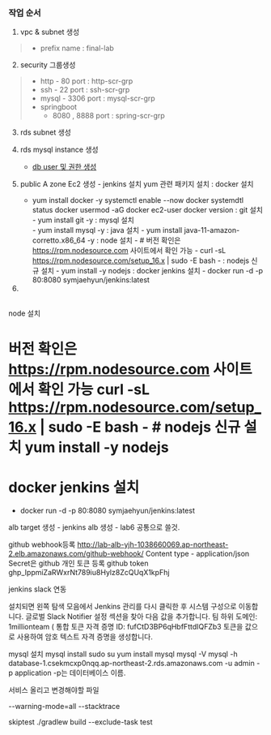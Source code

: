 ### 작업 순서

 1. vpc & subnet 생성
>   - prefix name : final-lab
 2. security 그룹생성
>   - http - 80 port : http-scr-grp
>   - ssh - 22 port : ssh-scr-grp
>   - mysql  - 3306 port : mysql-scr-grp
>   - springboot 
>      - 8080 , 8888 port : spring-scr-grp
 3. rds subnet 생성
 4. rds mysql instance 생성
      - [db user 및 권한 생성](https://github.com/azjaehyun/fc-study/blob/main/chapter-6/final-lab/mysql/setup.sql)

 2. public A zone Ec2 생성 - jenkins 설치
    yum 관련 패키지 설치
     : docker 설치 
       - yum install docker -y
         systemctl enable --now docker
         systemdtl status docker
         usermod -aG docker ec2-user
         docker version
     : git 설치 
        - yum install git -y
     : mysql 설치  
        - yum install mysql -y
     : java 설치 
        - yum install java-11-amazon-corretto.x86_64 -y
     : node 설치 - # 버전 확인은 https://rpm.nodesource.com 사이트에서 확인 가능
        - curl -sL https://rpm.nodesource.com/setup_16.x | sudo -E bash - 
     : nodejs 신규 설치 
        - yum install -y nodejs 
     : docker jenkins 설치
        - docker run -d -p 80:8080 symjaehyun/jenkins:latest
  3.   


##


node 설치
# 버전 확인은 https://rpm.nodesource.com 사이트에서 확인 가능 curl -sL https://rpm.nodesource.com/setup_16.x | sudo -E bash - # nodejs 신규 설치 yum install -y nodejs 



# docker jenkins 설치
- docker run -d -p 80:8080 symjaehyun/jenkins:latest

alb target 생성  - jenkins
alb 생성 - lab6 공통으로 쓸것.




github webhook등록
http://lab-alb-yjh-1038660069.ap-northeast-2.elb.amazonaws.com/github-webhook/
Content type - application/json
Secret은 github 개인 토큰 등록
github token
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

jenkins slack 연동

설치되면 왼쪽 탐색 모음에서 Jenkins 관리를 다시 클릭한 후 시스템 구성으로 이동합니다. 글로벌 Slack Notifier 설정 섹션을 찾아 다음 값을 추가합니다.
팀 하위 도메인: 1millionteam  ( 
통합 토큰 자격 증명 ID: fufCtD3BP6qHbfFttdIQFZb3 토큰을 값으로 사용하여 암호 텍스트 자격 증명을 생성합니다.





mysql 설치
mysql install
sudo su
yum install mysql
mysql -V
mysql -h database-1.csekmcxp0nqq.ap-northeast-2.rds.amazonaws.com -u admin -p application 
-p는 데이터베이스 이름.

서비스 올리고 변경해야할 파일



--warning-mode=all --stacktrace

skiptest
./gradlew build --exclude-task test


